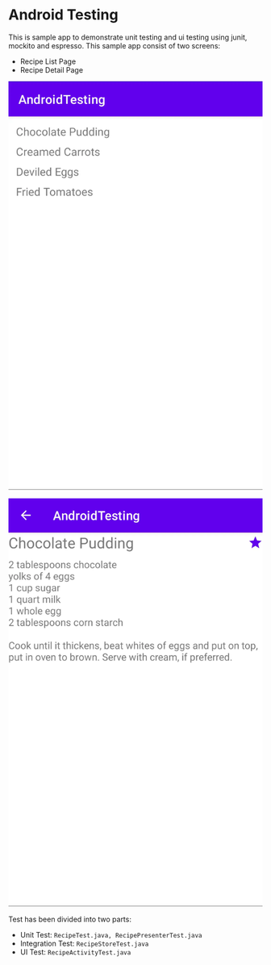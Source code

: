 # Android Testing

This is sample app to demonstrate unit testing and ui testing using junit, mockito and espresso.
This sample app consist of two screens:

 - Recipe List Page 
 - Recipe Detail Page 
 
![Recipe List Page](https://raw.githubusercontent.com/blueneutron/android-testing/main/screenshots/recipe_list_page.webp)

![Recipe Detail Page](https://raw.githubusercontent.com/blueneutron/android-testing/main/screenshots/recipe_detail_page.webp)

Test has been divided into two parts:
 
 - Unit Test: ```RecipeTest.java, RecipePresenterTest.java```
 - Integration Test: ```RecipeStoreTest.java```
 - UI Test: ```RecipeActivityTest.java```
